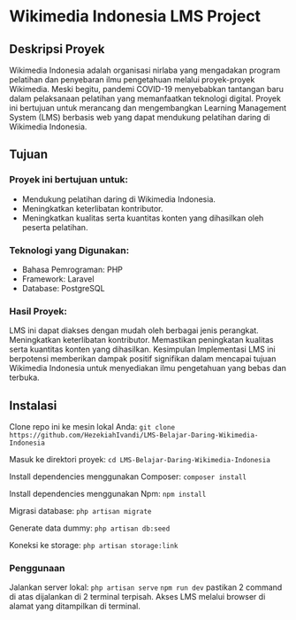 # Wikimedia Indonesia LMS Project
## Deskripsi Proyek
Wikimedia Indonesia adalah organisasi nirlaba yang mengadakan program pelatihan dan penyebaran ilmu pengetahuan melalui proyek-proyek Wikimedia. Meski begitu, pandemi COVID-19 menyebabkan tantangan baru dalam pelaksanaan pelatihan yang memanfaatkan teknologi digital. Proyek ini bertujuan untuk merancang dan mengembangkan Learning Management System (LMS) berbasis web yang dapat mendukung pelatihan daring di Wikimedia Indonesia.

## Tujuan
### Proyek ini bertujuan untuk:
- Mendukung pelatihan daring di Wikimedia Indonesia.
- Meningkatkan keterlibatan kontributor.
- Meningkatkan kualitas serta kuantitas konten yang dihasilkan oleh peserta pelatihan.
### Teknologi yang Digunakan:
- Bahasa Pemrograman: PHP
- Framework: Laravel
- Database: PostgreSQL
### Hasil Proyek:
LMS ini dapat diakses dengan mudah oleh berbagai jenis perangkat.
Meningkatkan keterlibatan kontributor.
Memastikan peningkatan kualitas serta kuantitas konten yang dihasilkan.
Kesimpulan
Implementasi LMS ini berpotensi memberikan dampak positif signifikan dalam mencapai tujuan Wikimedia Indonesia untuk menyediakan ilmu pengetahuan yang bebas dan terbuka.

## Instalasi
Clone repo ini ke mesin lokal Anda:
`git clone https://github.com/HezekiahIvandi/LMS-Belajar-Daring-Wikimedia-Indonesia`

Masuk ke direktori proyek:
`cd LMS-Belajar-Daring-Wikimedia-Indonesia`

Install dependencies menggunakan Composer:
`composer install`

Install dependencies menggunakan Npm:
`npm install`

Migrasi database:
`php artisan migrate`

Generate data dummy:
`php artisan db:seed`

Koneksi ke storage:
`php artisan storage:link`

### Penggunaan
Jalankan server lokal:
`php artisan serve`
`npm run dev`
pastikan 2 command di atas dijalankan di 2 terminal terpisah.
Akses LMS melalui browser di alamat yang ditampilkan di terminal.
